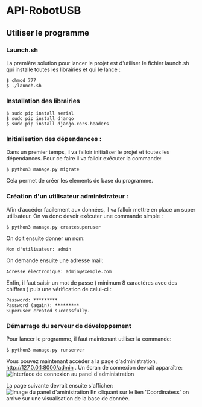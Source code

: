 # API-RobotUSB
## Utiliser le programme

### Launch.sh 
La première solution pour lancer le projet est d'utiliser le fichier launch.sh qui installe toutes les librairies et qui le lance :

	$ chmod 777
	$ ./launch.sh

### Installation des librairies

	$ sudo pip install serial 
	$ sudo pip install django
	$ sudo pip install django-cors-headers

###  Initialisation des dépendances : 
Dans un premier temps, il va falloir initialiser le projet et toutes les dépendances. Pour ce faire il va falloir exécuter la commande: 

    $ python3 manage.py migrate
Cela permet de créer les elements de base du programme.

### Création d'un utilisateur administrateur :
Afin d’accéder facilement aux données, il va falloir mettre en place un super utilisateur. On va donc devoir exécuter une commande simple :

	$ python3 manage.py createsuperuser

On doit ensuite donner un nom:

	Nom d'utilisateur: admin

On demande ensuite une adresse mail: 

	Adresse électronique: admin@exemple.com

Enfin, il faut saisir un mot de passe ( minimum 8 caractères avec des chiffres ) puis une vérification de celui-ci : 

	Password: *********
	Password (again): *********
	Superuser created successfully.

### Démarrage du serveur de développement

Pour lancer le programme, il faut maintenant utiliser la commande:

	$ python3 manage.py runserver

Vous pouvez maintenant accéder a la page d'administration, http://127.0.0.1:8000/admin . Un écran de connexion devrait apparaître: 
![Interface de connexion au panel d'administration](https://docs.djangoproject.com/fr/1.8/_images/admin01.png)

La page suivante devrait ensuite s'afficher:
![Image du panel d'aministration](https://i.ibb.co/KLn5Mg5/Capture-d-cran-de-2021-11-11-14-20-43.png)
En cliquant sur le lien 'Coordinatess' on arrive sur une visualisation de la base de donnée.
